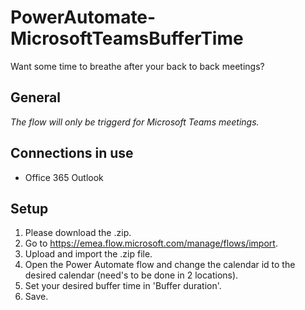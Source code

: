 # PowerAutomate-MicrosoftTeamsBufferTime
Want some time to breathe after your back to back meetings?

## General


_The flow will only be triggerd for Microsoft Teams meetings._

## Connections in use
* Office 365 Outlook

## Setup
1. Please download the <name>.zip.
2. Go to https://emea.flow.microsoft.com/manage/flows/import.
3. Upload and import the <name>.zip file.
4. Open the Power Automate flow and change the calendar id to the desired calendar (need's to be done in 2 locations).
5. Set your desired buffer time in 'Buffer duration'.
6. Save.
